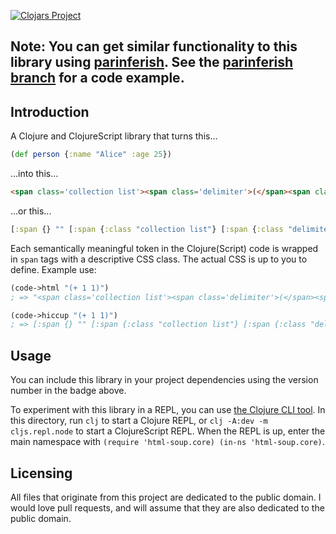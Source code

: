 [![Clojars Project](https://img.shields.io/clojars/v/html-soup.svg)](https://clojars.org/html-soup)

## Note: You can get similar functionality to this library using [parinferish](https://github.com/oakes/parinferish). See the [parinferish branch](https://github.com/oakes/html-soup/blob/parinferish/src/html_soup/core.cljc#L15-L32) for a code example.

## Introduction

A Clojure and ClojureScript library that turns this...

```clojure
(def person {:name "Alice" :age 25})
```

...into this...

```html
<span class='collection list'><span class='delimiter'>(</span><span class='symbol'>def</span> <span class='symbol'>person</span> <span class='collection map'><span class='delimiter'>{</span><span class='keyword'>:name</span> <span class='string'>&quot;Alice&quot;</span> <span class='keyword'>:age</span> <span class='number'>25</span><span class='delimiter'>}</span></span><span class='delimiter'>)</span></span>
```

...or this...

```clojure
[:span {} "" [:span {:class "collection list"} [:span {:class "delimiter"} "("] [:span {:class "symbol"} "def"] " " [:span {:class "symbol"} "person"] " " [:span {:class "collection map"} [:span {:class "delimiter"} "{"] [:span {:class "keyword"} ":name"] " " [:span {:class "string"} "\"Alice\""] " " [:span {:class "keyword"} ":age"] " " [:span {:class "number"} "25"] [:span {:class "delimiter"} "}"]] [:span {:class "delimiter"} ")"]]]
```

Each semantically meaningful token in the Clojure(Script) code is wrapped in `span` tags with a descriptive CSS class. The actual CSS is up to you to define. Example use:

```clojure
(code->html "(+ 1 1)")
; => "<span class='collection list'><span class='delimiter'>(</span><span class='symbol'>+</span> <span class='number'>1</span> <span class='number'>1</span><span class='delimiter'>)</span></span>"

(code->hiccup "(+ 1 1)")
; => [:span {} "" [:span {:class "collection list"} [:span {:class "delimiter"} "("] [:span {:class "symbol"} "+"] " " [:span {:class "number"} "1"] " " [:span {:class "number"} "1"] [:span {:class "delimiter"} ")"]]]
```

## Usage

You can include this library in your project dependencies using the version number in the badge above.

To experiment with this library in a REPL, you can use [the Clojure CLI tool](https://clojure.org/guides/getting_started#_clojure_installer_and_cli_tools). In this directory, run `clj` to start a Clojure REPL, or `clj -A:dev -m cljs.repl.node` to start a ClojureScript REPL. When the REPL is up, enter the main namespace with `(require 'html-soup.core) (in-ns 'html-soup.core)`.

## Licensing

All files that originate from this project are dedicated to the public domain. I would love pull requests, and will assume that they are also dedicated to the public domain.
